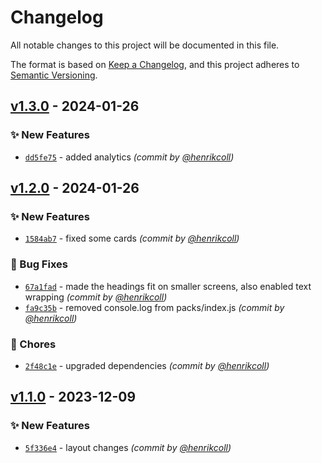 # Changelog
All notable changes to this project will be documented in this file.

The format is based on [Keep a Changelog](https://keepachangelog.com/en/1.0.0/),
and this project adheres to [Semantic Versioning](https://semver.org/spec/v2.0.0.html).

## [v1.3.0] - 2024-01-26
### :sparkles: New Features
- [`dd5fe75`](https://github.com/henrikcoll/drikke/commit/dd5fe7516026047fd49cf469bcf145233f1520dc) - added analytics *(commit by [@henrikcoll](https://github.com/henrikcoll))*


## [v1.2.0] - 2024-01-26
### :sparkles: New Features
- [`1584ab7`](https://github.com/henrikcoll/drikke/commit/1584ab78c9e2267f6f337638c564c353b0038d0c) - fixed some cards *(commit by [@henrikcoll](https://github.com/henrikcoll))*

### :bug: Bug Fixes
- [`67a1fad`](https://github.com/henrikcoll/drikke/commit/67a1fadfe3fbbaca895f996ae6d1035e7a42a960) - made the headings fit on smaller screens, also enabled text wrapping *(commit by [@henrikcoll](https://github.com/henrikcoll))*
- [`fa9c35b`](https://github.com/henrikcoll/drikke/commit/fa9c35bfd6e7f23444993aec0d91b2824d2e88b3) - removed console.log from packs/index.js *(commit by [@henrikcoll](https://github.com/henrikcoll))*

### :wrench: Chores
- [`2f48c1e`](https://github.com/henrikcoll/drikke/commit/2f48c1e2eca1a8e3d07a9aa7c58f7bb0e6fd31bb) - upgraded dependencies *(commit by [@henrikcoll](https://github.com/henrikcoll))*


## [v1.1.0] - 2023-12-09
### :sparkles: New Features
- [`5f336e4`](https://github.com/henrikcoll/drikke/commit/5f336e4033f7fb9a995819e4a4e2b5e1370d0f8c) - layout changes *(commit by [@henrikcoll](https://github.com/henrikcoll))*


[v1.1.0]: https://github.com/henrikcoll/drikke/compare/v1.0.0...v1.1.0
[v1.2.0]: https://github.com/henrikcoll/drikke/compare/v1.1.0...v1.2.0
[v1.3.0]: https://github.com/henrikcoll/drikke/compare/v1.2.0...v1.3.0
